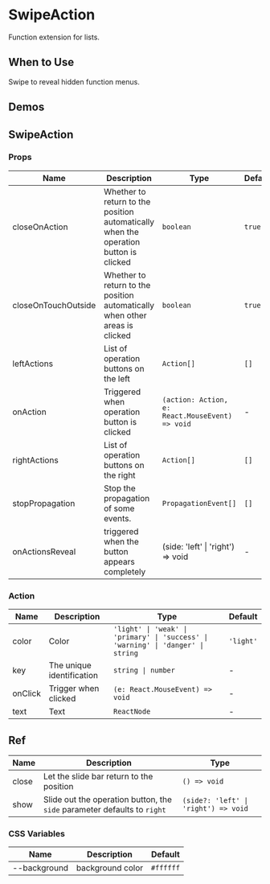 # SwipeAction

Function extension for lists.

## When to Use

Swipe to reveal hidden function menus.

## Demos

<code src="./demos/demo1.tsx"></code>

## SwipeAction

### Props

| Name                | Description                                                                          | Type                                            | Default |
| ------------------- | ------------------------------------------------------------------------------------ | ----------------------------------------------- | ------- |
| closeOnAction       | Whether to return to the position automatically when the operation button is clicked | `boolean`                                       | `true`  |
| closeOnTouchOutside | Whether to return to the position automatically when other areas is clicked          | `boolean`                                       | `true`  |
| leftActions         | List of operation buttons on the left                                                | `Action[]`                                      | `[]`    |
| onAction            | Triggered when operation button is clicked                                           | `(action: Action, e: React.MouseEvent) => void` | -       |
| rightActions        | List of operation buttons on the right                                               | `Action[]`                                      | `[]`    |
| stopPropagation     | Stop the propagation of some events.                                                 | `PropagationEvent[]`                            | `[]`    |
| onActionsReveal     | triggered when the button appears completely                                         | (side: 'left' \| 'right') => void               | -       |

### Action

| Name    | Description               | Type                                                                             | Default   |
| ------- | ------------------------- | -------------------------------------------------------------------------------- | --------- |
| color   | Color                     | `'light' \| 'weak' \| 'primary' \| 'success' \| 'warning' \| 'danger' \| string` | `'light'` |
| key     | The unique identification | `string \| number`                                                               | -         |
| onClick | Trigger when clicked      | `(e: React.MouseEvent) => void`                                                  | -         |
| text    | Text                      | `ReactNode`                                                                      | -         |

## Ref

| Name  | Description                                                              | Type                                 |
| ----- | ------------------------------------------------------------------------ | ------------------------------------ |
| close | Let the slide bar return to the position                                 | `() => void`                         |
| show  | Slide out the operation button, the `side` parameter defaults to `right` | `(side?: 'left' \| 'right') => void` |

### CSS Variables

| Name         | Description      | Default   |
| ------------ | ---------------- | --------- |
| --background | background color | `#ffffff` |
